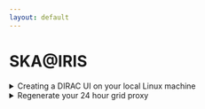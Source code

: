 ```yaml
---
layout: default
---
```


# SKA@IRIS

<details>
  <summary markdown="span"> Creating a DIRAC UI on your local Linux machine</summary><p>
 
  There are three steps to making your own machine a DIRAC UI. You only ever need to do this once.
  
  The first step is to activate your grid certificate and obtain a grid key: 
  
  ```bash
  ./runMeForCertAndKey /path/to/mycert.p12
  ```

The second step is to install DIRAC:

  ```bash
  ./InstallDirac.sh
  ```

Then source the DIRAC init scripts:

  ```bash
  source ./dirac_ui/bashrc
  ```
You can then copy the contents of the DIRAC UI .bashrc into the .bashrc in your home area so that it is automatically called every time you log in or open a new terminal.

</p></details>

<details>
  <summary> Regenerate your 24 hour grid proxy</summary>
 
  ```bash
  ./SetGridProxy
  ```
</details>
